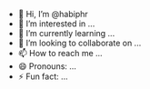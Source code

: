 - 👋 Hi, I’m @habiphr
- 👀 I’m interested in ...
- 🌱 I’m currently learning ...
- 💞️ I’m looking to collaborate on ...
- 📫 How to reach me ...
- 😄 Pronouns: ...
- ⚡ Fun fact: ...

<!---
habiphr/habiphr is a ✨ special ✨ repository because its `README.md` (this file) appears on your GitHub profile.
You can click the Preview link to take a look at your changes.
--->
